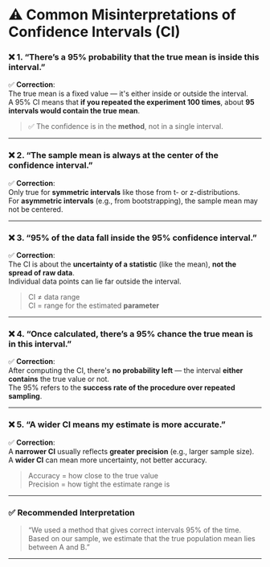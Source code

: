 # ⚠️ Common Misinterpretations of Confidence Intervals (CI)

### ❌ 1. “There’s a 95% probability that the true mean is inside this interval.”

✅ **Correction**:  
The true mean is a fixed value — it's either inside or outside the interval.  
A 95% CI means that **if you repeated the experiment 100 times**, about **95 intervals would contain the true mean**.

> ✅ The confidence is in the **method**, not in a single interval.

---

### ❌ 2. “The sample mean is always at the center of the confidence interval.”

✅ **Correction**:  
Only true for **symmetric intervals** like those from t- or z-distributions.  
For **asymmetric intervals** (e.g., from bootstrapping), the sample mean may not be centered.

---

### ❌ 3. “95% of the data fall inside the 95% confidence interval.”

✅ **Correction**:  
The CI is about the **uncertainty of a statistic** (like the mean), **not the spread of raw data**.  
Individual data points can lie far outside the interval.

> CI ≠ data range  
> CI = range for the estimated **parameter**

---

### ❌ 4. “Once calculated, there’s a 95% chance the true mean is in this interval.”

✅ **Correction**:  
After computing the CI, there's **no probability left** — the interval **either contains** the true value or not.  
The 95% refers to the **success rate of the procedure over repeated sampling**.

---

### ❌ 5. “A wider CI means my estimate is more accurate.”

✅ **Correction**:  
A **narrower CI** usually reflects **greater precision** (e.g., larger sample size).  
A **wider CI** can mean more uncertainty, not better accuracy.

> Accuracy = how close to the true value  
> Precision = how tight the estimate range is

---

### ✅ Recommended Interpretation

> “We used a method that gives correct intervals 95% of the time.  
> Based on our sample, we estimate that the true population mean lies between A and B.”

---